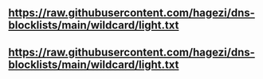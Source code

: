 ## https://raw.githubusercontent.com/hagezi/dns-blocklists/main/wildcard/light.txt
## https://raw.githubusercontent.com/hagezi/dns-blocklists/main/wildcard/light.txt
